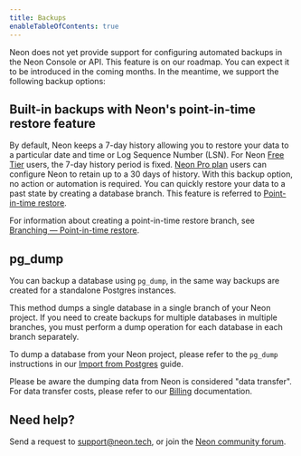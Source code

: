 ```yaml
---
title: Backups
enableTableOfContents: true
---
```


Neon does not yet provide support for configuring automated backups in the Neon Console or API. This feature is on our roadmap. You can expect it to be introduced in the coming months.  In the meantime, we support the following backup options:

## Built-in backups with Neon's point-in-time restore feature

By default, Neon keeps a 7-day history allowing you to restore your data to a particular date and time or Log Sequence Number (LSN). For Neon [Free Tier](/docs/introduction/free-tier) users, the 7-day history period is fixed. [Neon Pro plan](/docs/introduction/pro-plan) users can configure Neon to retain up to a 30 days of history. With this backup option, no action or automation is required. You can quickly restore your data to a past state by creating a database branch. This feature is referred to [Point-in-time restore](/docs/introduction/point-in-time-restore).

For information about creating a point-in-time restore branch, see [Branching — Point-in-time restore](/docs/guides/branching-pitr).

## pg_dump

You can backup a database using `pg_dump`, in the same way backups are created for a standalone Postgres instances.

This method dumps a single database in a single branch of your Neon project. If you need to create backups for multiple databases in multiple branches, you must perform a dump operation for each database in each branch separately.

To dump a database from your Neon project, please refer to the `pg_dump` instructions in our [Import from Postgres](/docs/import/import-from-postgres) guide.

Please be aware the dumping data from Neon is considered "data transfer". For data transfer costs, please refer to our [Billing](/docs/introduction/billing) documentation.

## Need help?

Send a request to [support@neon.tech](mailto:support@neon.tech), or join the [Neon community forum](https://community.neon.tech/).
